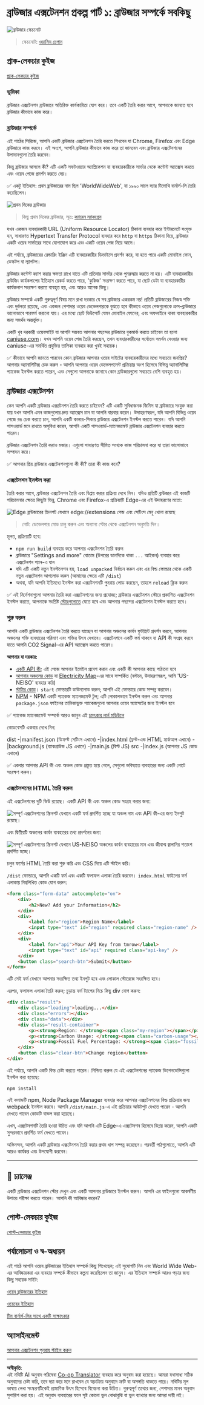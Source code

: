 <!--
CO_OP_TRANSLATOR_METADATA:
{
  "original_hash": "2326d04e194a10aa760b51f5e5a1f61d",
  "translation_date": "2025-08-28T22:55:05+00:00",
  "source_file": "5-browser-extension/1-about-browsers/README.md",
  "language_code": "bn"
}
-->
# ব্রাউজার এক্সটেনশন প্রকল্প পার্ট ১: ব্রাউজার সম্পর্কে সবকিছু

![ব্রাউজার স্কেচনোট](../../../../translated_images/browser.60317c9be8b7f84adce43e30bff8d47a1ae15793beab762317b2bc6b74337c1a.bn.jpg)
> স্কেচনোট: [ওয়াসিম চেগাম](https://dev.to/wassimchegham/ever-wondered-what-happens-when-you-type-in-a-url-in-an-address-bar-in-a-browser-3dob)

## প্রাক-লেকচার কুইজ

[প্রাক-লেকচার কুইজ](https://ff-quizzes.netlify.app/web/quiz/23)

### ভূমিকা

ব্রাউজার এক্সটেনশন ব্রাউজারে অতিরিক্ত কার্যকারিতা যোগ করে। তবে একটি তৈরি করার আগে, আপনাকে জানতে হবে ব্রাউজার কীভাবে কাজ করে।

### ব্রাউজার সম্পর্কে

এই পাঠের সিরিজে, আপনি একটি ব্রাউজার এক্সটেনশন তৈরি করতে শিখবেন যা Chrome, Firefox এবং Edge ব্রাউজারে কাজ করবে। এই অংশে, আপনি ব্রাউজার কীভাবে কাজ করে তা জানবেন এবং ব্রাউজার এক্সটেনশনের উপাদানগুলো তৈরি করবেন।

কিন্তু ব্রাউজার আসলে কী? এটি একটি সফটওয়্যার অ্যাপ্লিকেশন যা ব্যবহারকারীকে সার্ভার থেকে কন্টেন্ট অ্যাক্সেস করতে এবং ওয়েব পেজে প্রদর্শন করতে দেয়।

✅ একটু ইতিহাস: প্রথম ব্রাউজারের নাম ছিল 'WorldWideWeb', যা ১৯৯০ সালে স্যার টিমোথি বার্নার্স-লি তৈরি করেছিলেন।

![প্রথম দিকের ব্রাউজার](../../../../translated_images/earlybrowsers.d984b711cdf3a42ddac919d46c4b5ca7232f68ccfbd81395e04e5a64c0015277.bn.jpg)
> কিছু প্রথম দিকের ব্রাউজার, সূত্র: [ক্যারেন ম্যাকগ্রেন](https://www.slideshare.net/KMcGrane/week-4-ixd-history-personal-computing)

যখন একজন ব্যবহারকারী URL (Uniform Resource Locator) ঠিকানা ব্যবহার করে ইন্টারনেটে সংযুক্ত হন, সাধারণত Hypertext Transfer Protocol ব্যবহার করে `http` বা `https` ঠিকানা দিয়ে, ব্রাউজার একটি ওয়েব সার্ভারের সাথে যোগাযোগ করে এবং একটি ওয়েব পেজ নিয়ে আসে।

এই পর্যায়ে, ব্রাউজারের রেন্ডারিং ইঞ্জিন এটি ব্যবহারকারীর ডিভাইসে প্রদর্শন করে, যা হতে পারে একটি মোবাইল ফোন, ডেস্কটপ বা ল্যাপটপ।

ব্রাউজার কন্টেন্ট ক্যাশ করার ক্ষমতা রাখে যাতে এটি প্রতিবার সার্ভার থেকে পুনরুদ্ধার করতে না হয়। এটি ব্যবহারকারীর ব্রাউজিং কার্যকলাপের ইতিহাস রেকর্ড করতে পারে, 'কুকিজ' সংরক্ষণ করতে পারে, যা ছোট ডেটা যা ব্যবহারকারীর কার্যকলাপ সংরক্ষণ করতে ব্যবহৃত হয়, এবং আরও অনেক কিছু।

ব্রাউজার সম্পর্কে একটি গুরুত্বপূর্ণ বিষয় মনে রাখা দরকার যে সব ব্রাউজার একরকম নয়! প্রতিটি ব্রাউজারের নিজস্ব শক্তি এবং দুর্বলতা রয়েছে, এবং একজন পেশাদার ওয়েব ডেভেলপারকে বুঝতে হবে কীভাবে ওয়েব পেজগুলোকে ক্রস-ব্রাউজারে ভালোভাবে পারফর্ম করানো যায়। এর মধ্যে ছোট ভিউপোর্ট যেমন মোবাইল ফোনের, এবং অফলাইনে থাকা ব্যবহারকারীর জন্য সমর্থন অন্তর্ভুক্ত।

একটি খুব দরকারী ওয়েবসাইট যা আপনি সম্ভবত আপনার পছন্দের ব্রাউজারে বুকমার্ক করতে চাইবেন তা হলো [caniuse.com](https://www.caniuse.com)। যখন আপনি ওয়েব পেজ তৈরি করছেন, তখন ব্যবহারকারীদের সর্বোত্তম সমর্থন দেওয়ার জন্য caniuse-এর সমর্থিত প্রযুক্তির তালিকা ব্যবহার করা খুবই সহায়ক।

✅ কীভাবে আপনি জানতে পারবেন কোন ব্রাউজার আপনার ওয়েব সাইটের ব্যবহারকারীদের মধ্যে সবচেয়ে জনপ্রিয়? আপনার অ্যানালিটিক্স চেক করুন - আপনি আপনার ওয়েব ডেভেলপমেন্ট প্রক্রিয়ার অংশ হিসেবে বিভিন্ন অ্যানালিটিক্স প্যাকেজ ইনস্টল করতে পারেন, এবং সেগুলো আপনাকে জানাবে কোন ব্রাউজারগুলো সবচেয়ে বেশি ব্যবহৃত হয়।

## ব্রাউজার এক্সটেনশন

কেন আপনি একটি ব্রাউজার এক্সটেনশন তৈরি করতে চাইবেন? এটি একটি সুবিধাজনক জিনিস যা ব্রাউজারে সংযুক্ত করা যায় যখন আপনি এমন কাজগুলোর দ্রুত অ্যাক্সেস চান যা আপনি বারবার করেন। উদাহরণস্বরূপ, যদি আপনি বিভিন্ন ওয়েব পেজে রঙ চেক করতে চান, আপনি একটি কালার-পিকার ব্রাউজার এক্সটেনশন ইনস্টল করতে পারেন। যদি আপনি পাসওয়ার্ড মনে রাখতে অসুবিধা করেন, আপনি একটি পাসওয়ার্ড-ম্যানেজমেন্ট ব্রাউজার এক্সটেনশন ব্যবহার করতে পারেন।

ব্রাউজার এক্সটেনশন তৈরি করাও মজার। এগুলো সাধারণত সীমিত সংখ্যক কাজ পরিচালনা করে যা তারা ভালোভাবে সম্পাদন করে।

✅ আপনার প্রিয় ব্রাউজার এক্সটেনশনগুলো কী কী? তারা কী কাজ করে?

### এক্সটেনশন ইনস্টল করা

তৈরি করার আগে, ব্রাউজার এক্সটেনশন তৈরি এবং ডিপ্লয় করার প্রক্রিয়া দেখে নিন। যদিও প্রতিটি ব্রাউজার এই কাজটি পরিচালনার ক্ষেত্রে কিছুটা ভিন্ন, Chrome এবং Firefox-এ প্রক্রিয়াটি Edge-এর এই উদাহরণের মতো:

![Edge ব্রাউজারের স্ক্রিনশট যেখানে edge://extensions পেজ এবং সেটিংস মেনু খোলা রয়েছে](../../../../translated_images/install-on-edge.d68781acaf0b3d3dada8b7507cde7a64bf74b7040d9818baaa9070668e819f90.bn.png)

> নোট: ডেভেলপার মোড চালু করুন এবং অন্যান্য স্টোর থেকে এক্সটেনশন অনুমতি দিন।

মূলত, প্রক্রিয়াটি হবে:

- `npm run build` ব্যবহার করে আপনার এক্সটেনশন তৈরি করুন
- ব্রাউজারে "Settings and more" বোতাম (উপরের ডানদিকে থাকা `...` আইকন) ব্যবহার করে এক্সটেনশন প্যান-এ যান
- যদি এটি একটি নতুন ইনস্টলেশন হয়, `load unpacked` নির্বাচন করুন এবং এর বিল্ড ফোল্ডার থেকে একটি নতুন এক্সটেনশন আপলোড করুন (আমাদের ক্ষেত্রে এটি `/dist`)
- অথবা, যদি আপনি ইতিমধ্যে ইনস্টল করা এক্সটেনশনটি পুনরায় লোড করছেন, তাহলে `reload` ক্লিক করুন

✅ এই নির্দেশনাগুলো আপনার তৈরি করা এক্সটেনশনের জন্য প্রযোজ্য; ব্রাউজার এক্সটেনশন স্টোরে প্রকাশিত এক্সটেনশন ইনস্টল করতে, আপনাকে সংশ্লিষ্ট [স্টোরগুলোতে](https://microsoftedge.microsoft.com/addons/Microsoft-Edge-Extensions-Home) যেতে হবে এবং আপনার পছন্দের এক্সটেনশন ইনস্টল করতে হবে।

### শুরু করুন

আপনি একটি ব্রাউজার এক্সটেনশন তৈরি করতে যাচ্ছেন যা আপনার অঞ্চলের কার্বন ফুটপ্রিন্ট প্রদর্শন করবে, আপনার অঞ্চলের শক্তি ব্যবহারের পরিমাণ এবং শক্তির উৎস দেখাবে। এক্সটেনশনে একটি ফর্ম থাকবে যা API কী সংগ্রহ করবে যাতে আপনি CO2 Signal-এর API অ্যাক্সেস করতে পারেন।

**আপনার যা দরকার:**

- [একটি API কী](https://www.co2signal.com/); এই পেজে আপনার ইমেইল প্রবেশ করান এবং একটি কী আপনার কাছে পাঠানো হবে
- [আপনার অঞ্চলের কোড](http://api.electricitymap.org/v3/zones) যা [Electricity Map](https://www.electricitymap.org/map)-এর সাথে সম্পর্কিত (বস্টনে, উদাহরণস্বরূপ, আমি 'US-NEISO' ব্যবহার করি)
- [স্টার্টার কোড](../../../../5-browser-extension/start)। `start` ফোল্ডারটি ডাউনলোড করুন; আপনি এই ফোল্ডারে কোড সম্পন্ন করবেন।
- [NPM](https://www.npmjs.com) - NPM একটি প্যাকেজ ম্যানেজমেন্ট টুল; এটি লোকালভাবে ইনস্টল করুন এবং আপনার `package.json` ফাইলের তালিকাভুক্ত প্যাকেজগুলো আপনার ওয়েব অ্যাসেটের জন্য ইনস্টল হবে

✅ প্যাকেজ ম্যানেজমেন্ট সম্পর্কে আরও জানুন এই [চমৎকার লার্ন মডিউলে](https://docs.microsoft.com/learn/modules/create-nodejs-project-dependencies/?WT.mc_id=academic-77807-sagibbon)

কোডবেসটি একবার দেখে নিন:

dist
    -|manifest.json (ডিফল্ট সেটিংস এখানে)
    -|index.html (ফ্রন্ট-এন্ড HTML মার্কআপ এখানে)
    -|background.js (ব্যাকগ্রাউন্ড JS এখানে)
    -|main.js (বিল্ট JS)
src
    -|index.js (আপনার JS কোড এখানে)

✅ একবার আপনার API কী এবং অঞ্চল কোড প্রস্তুত হয়ে গেলে, সেগুলো ভবিষ্যতে ব্যবহারের জন্য একটি নোটে সংরক্ষণ করুন।

### এক্সটেনশনের HTML তৈরি করুন

এই এক্সটেনশনের দুটি ভিউ রয়েছে। একটি API কী এবং অঞ্চল কোড সংগ্রহ করার জন্য:

![সম্পূর্ণ এক্সটেনশনের স্ক্রিনশট যেখানে একটি ফর্ম প্রদর্শিত হচ্ছে যা অঞ্চল নাম এবং API কী-এর জন্য ইনপুট রয়েছে।](../../../../translated_images/1.b6da8c1394b07491afeb6b2a8e5aca73ebd3cf478e27bcc9aeabb187e722648e.bn.png)

এবং দ্বিতীয়টি অঞ্চলের কার্বন ব্যবহারের তথ্য প্রদর্শনের জন্য:

![সম্পূর্ণ এক্সটেনশনের স্ক্রিনশট যেখানে US-NEISO অঞ্চলের কার্বন ব্যবহারের মান এবং জীবাশ্ম জ্বালানির শতাংশ প্রদর্শিত হচ্ছে।](../../../../translated_images/2.1dae52ff0804224692cd648afbf2342955d7afe3b0101b617268130dfb427f55.bn.png)

চলুন ফর্মের HTML তৈরি করা শুরু করি এবং CSS দিয়ে এটি স্টাইল করি।

`/dist` ফোল্ডারে, আপনি একটি ফর্ম এবং একটি ফলাফল এলাকা তৈরি করবেন। `index.html` ফাইলের ফর্ম এলাকায় নিম্নলিখিত কোড যোগ করুন:

```HTML
<form class="form-data" autocomplete="on">
	<div>
		<h2>New? Add your Information</h2>
	</div>
	<div>
		<label for="region">Region Name</label>
		<input type="text" id="region" required class="region-name" />
	</div>
	<div>
		<label for="api">Your API Key from tmrow</label>
		<input type="text" id="api" required class="api-key" />
	</div>
	<button class="search-btn">Submit</button>
</form>	
```
এটি সেই ফর্ম যেখানে আপনার সংরক্ষিত তথ্য ইনপুট হবে এবং লোকাল স্টোরেজে সংরক্ষিত হবে।

এরপর, ফলাফল এলাকা তৈরি করুন; চূড়ান্ত ফর্ম ট্যাগের নিচে কিছু div যোগ করুন:

```HTML
<div class="result">
	<div class="loading">loading...</div>
	<div class="errors"></div>
	<div class="data"></div>
	<div class="result-container">
		<p><strong>Region: </strong><span class="my-region"></span></p>
		<p><strong>Carbon Usage: </strong><span class="carbon-usage"></span></p>
		<p><strong>Fossil Fuel Percentage: </strong><span class="fossil-fuel"></span></p>
	</div>
	<button class="clear-btn">Change region</button>
</div>
```
এই পর্যায়ে, আপনি একটি বিল্ড চেষ্টা করতে পারেন। নিশ্চিত করুন যে এই এক্সটেনশনের প্যাকেজ ডিপেনডেন্সিগুলো ইনস্টল করা হয়েছে:

```
npm install
```

এই কমান্ডটি npm, Node Package Manager ব্যবহার করে আপনার এক্সটেনশনের বিল্ড প্রক্রিয়ার জন্য webpack ইনস্টল করবে। আপনি `/dist/main.js`-এ এই প্রক্রিয়ার আউটপুট দেখতে পারেন - আপনি দেখতে পাবেন কোডটি বান্ডল করা হয়েছে।

এখন, এক্সটেনশনটি তৈরি হওয়া উচিত এবং যদি আপনি এটি Edge-এ এক্সটেনশন হিসেবে ডিপ্লয় করেন, আপনি একটি সুন্দরভাবে প্রদর্শিত ফর্ম দেখতে পাবেন।

অভিনন্দন, আপনি একটি ব্রাউজার এক্সটেনশন তৈরি করার প্রথম ধাপ সম্পন্ন করেছেন। পরবর্তী পাঠগুলোতে, আপনি এটি আরও কার্যকর এবং উপযোগী করবেন।

---

## 🚀 চ্যালেঞ্জ

একটি ব্রাউজার এক্সটেনশন স্টোর দেখুন এবং একটি আপনার ব্রাউজারে ইনস্টল করুন। আপনি এর ফাইলগুলো আকর্ষণীয় উপায়ে পরীক্ষা করতে পারেন। আপনি কী আবিষ্কার করেন?

## পোস্ট-লেকচার কুইজ

[পোস্ট-লেকচার কুইজ](https://ff-quizzes.netlify.app/web/quiz/24)

## পর্যালোচনা ও স্ব-অধ্যয়ন

এই পাঠে আপনি ওয়েব ব্রাউজারের ইতিহাস সম্পর্কে কিছু শিখেছেন; এই সুযোগটি নিন এবং World Wide Web-এর আবিষ্কারকরা এর ব্যবহার সম্পর্কে কীভাবে কল্পনা করেছিলেন তা জানুন। এর ইতিহাস সম্পর্কে আরও পড়ার জন্য কিছু সহায়ক সাইট:

[ওয়েব ব্রাউজারের ইতিহাস](https://www.mozilla.org/firefox/browsers/browser-history/)

[ওয়েবের ইতিহাস](https://webfoundation.org/about/vision/history-of-the-web/)

[টিম বার্নার্স-লির সাথে একটি সাক্ষাৎকার](https://www.theguardian.com/technology/2019/mar/12/tim-berners-lee-on-30-years-of-the-web-if-we-dream-a-little-we-can-get-the-web-we-want)

## অ্যাসাইনমেন্ট 

[আপনার এক্সটেনশন পুনরায় স্টাইল করুন](assignment.md)

---

**অস্বীকৃতি**:  
এই নথিটি AI অনুবাদ পরিষেবা [Co-op Translator](https://github.com/Azure/co-op-translator) ব্যবহার করে অনুবাদ করা হয়েছে। আমরা যথাসাধ্য সঠিক অনুবাদের চেষ্টা করি, তবে দয়া করে মনে রাখবেন যে স্বয়ংক্রিয় অনুবাদে ত্রুটি বা অসঙ্গতি থাকতে পারে। নথিটির মূল ভাষায় লেখা সংস্করণটিকেই প্রামাণিক উৎস হিসেবে বিবেচনা করা উচিত। গুরুত্বপূর্ণ তথ্যের জন্য, পেশাদার মানব অনুবাদ সুপারিশ করা হয়। এই অনুবাদ ব্যবহারের ফলে সৃষ্ট কোনো ভুল বোঝাবুঝি বা ভুল ব্যাখ্যার জন্য আমরা দায়ী নই।